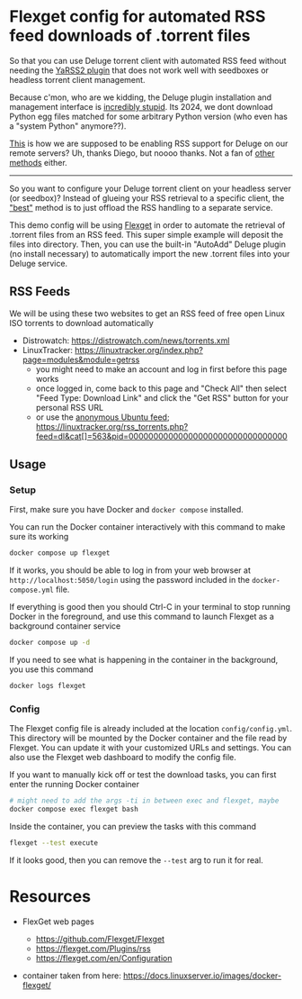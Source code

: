 # Flexget config for automated RSS feed downloads of .torrent files

So that you can use Deluge torrent client with automated RSS feed without needing the [YaRSS2 plugin](https://dev.deluge-torrent.org/wiki/Plugins/YaRSS2) that does not work well with seedboxes or headless torrent client management.

Because c'mon, who are we kidding, the Deluge plugin installation and management interface is [incredibly stupid](https://dev.deluge-torrent.org/wiki/Plugins#InstallingPlugins). Its 2024, we dont download Python egg files matched for some arbitrary Python version (who even has a "system Python" anymore??).

[This](https://www.rapidseedbox.com/kb/use-rss-deluge-using-yarss2-plugin) is how we are supposed to be enabling RSS support for Deluge on our remote servers? Uh, thanks Diego, but noooo thanks. Not a fan of [other methods](https://www.reddit.com/r/seedboxes/comments/yf0qn4/using_rss_with_deluge_on_a_seedbox/) either.

-----

So you want to configure your Deluge torrent client on your headless server (or seedbox)? Instead of glueing your RSS retrieval to a specific client, the ["best"](https://www.reddit.com/r/torrents/comments/amriu4/comment/efo4i7n/?utm_source=share&utm_medium=web3x&utm_name=web3xcss&utm_term=1) method is to just offload the RSS handling to a separate service.

This demo config will be using [Flexget](https://github.com/Flexget/Flexget) in order to automate the retrieval of .torrent files from an RSS feed. This super simple example will deposit the files into directory. Then, you can use the built-in "AutoAdd" Deluge plugin (no install necessary) to automatically import the new .torrent files into your Deluge service.

## RSS Feeds

We will be using these two websites to get an RSS feed of free open Linux ISO torrents to download automatically

- Distrowatch: https://distrowatch.com/news/torrents.xml
- LinuxTracker: https://linuxtracker.org/index.php?page=modules&module=getrss
  - you might need to make an account and log in first before this page works
  - once logged in, come back to this page and "Check All" then select "Feed Type: Download Link" and click the "Get RSS" button for your personal RSS URL
  - or use the [anonymous Ubuntu feed](https://askubuntu.com/questions/24229/is-there-an-rss-feed-of-ubuntu-release-torrent-files); https://linuxtracker.org/rss_torrents.php?feed=dl&cat[]=563&pid=00000000000000000000000000000000

## Usage

### Setup

First, make sure you have Docker and `docker compose` installed.

You can run the Docker container interactively with this command to make sure its working

```bash
docker compose up flexget
```

If it works, you should be able to log in from your web browser at `http://localhost:5050/login` using the password included in the `docker-compose.yml` file.

If everything is good then you should Ctrl-C in your terminal to stop running Docker in the foreground, and use this command to launch Flexget as a background container service

```bash
docker compose up -d
```

If you need to see what is happening in the container in the background, you use this command

```bash
docker logs flexget
```

### Config

The Flexget config file is already included at the location `config/config.yml`. This directory will be mounted by the Docker container and the file read by Flexget. You can update it with your customized URLs and settings. You can also use the Flexget web dashboard to modify the config file.

If you want to manually kick off or test the download tasks, you can first enter the running Docker container

```bash
# might need to add the args -ti in between exec and flexget, maybe
docker compose exec flexget bash
```

Inside the container, you can preview the tasks with this command

```bash
flexget --test execute
```

If it looks good, then you can remove the `--test` arg to run it for real.

# Resources

- FlexGet web pages
  - https://github.com/Flexget/Flexget
  - https://flexget.com/Plugins/rss
  -  https://flexget.com/en/Configuration

- container taken from here: https://docs.linuxserver.io/images/docker-flexget/